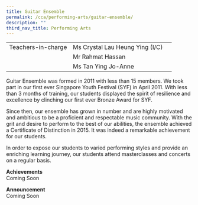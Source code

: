 ```yaml
---
title: Guitar Ensemble
permalink: /cca/performing-arts/guitar-ensemble/
description: ""
third_nav_title: Performing Arts
---
```

|  	|  	|  	|			
|---	|---	|---	|			
|  	Teachers-in-charge 	|  	Ms Crystal Lau Heung Ying (I/C)	|  		|  
|  		|  	Mr Rahmat Hassan	|  		|  
|  		|  	Ms Tan Ying Jo-Anne	|  		|  


Guitar Ensemble was formed in 2011 with less than 15 members. We took part in our first ever Singapore Youth Festival (SYF) in April 2011. With less than 3 months of training, our students displayed the spirit of resilience and excellence by clinching our first ever Bronze Award for SYF.

Since then, our ensemble has grown in number and are highly motivated and ambitious to be a proficient and respectable music community. With the grit and desire to perform to the best of our abilities, the ensemble achieved a Certificate of Distinction in 2015. It was indeed a remarkable achievement for our students.

In order to expose our students to varied performing styles and provide an enriching learning journey, our students attend masterclasses and concerts on a regular basis.

**Achievements**
<br>Coming Soon

**Announcement** 
<br>Coming Soon